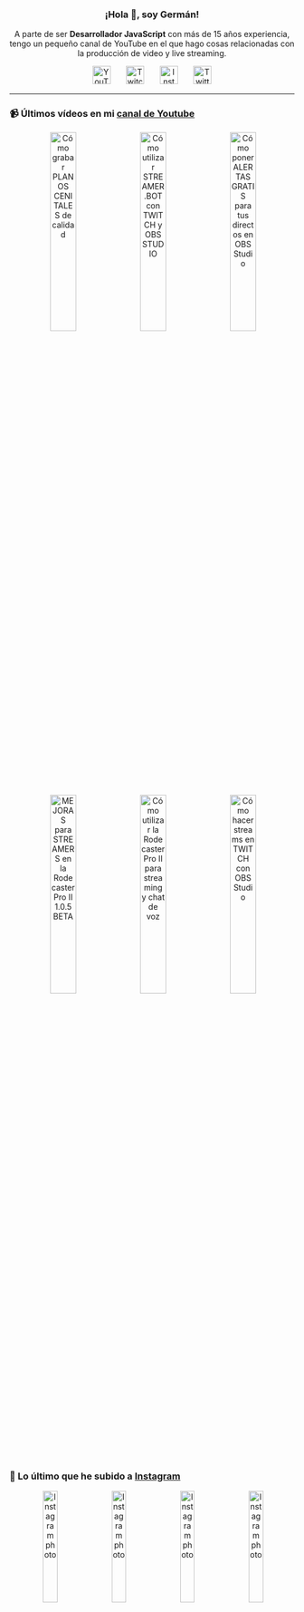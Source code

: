 <p align="center" width="300">
  <h3 align="center">¡Hola 👋, soy Germán!</h3>
</p>

<p align="center">A parte de ser <strong>Desarrollador JavaScript</strong> con más de 15 años experiencia, tengo un pequeño canal de YouTube en el que hago cosas relacionadas con la producción de video y live streaming.</p>

<p align="center">
  <a href="https://youtube.com/@germix" target="blank"><img src="https://cdn.simpleicons.org/youtube/FF0000" alt="YouTube" title="YouTube" width="32px" /></a>
  &#8287;&#8287;&#8287;&#8287;&#8287;
  <a href="https://twitch.tv/germix_tv" target="blank"><img src="https://cdn.simpleicons.org/twitch/9146FF" alt="Twitch" title="Twitch" width="32px" /></a>
  &#8287;&#8287;&#8287;&#8287;&#8287;
  <a href="https://instagram.com/germix_tv" target="blank"><img src="https://cdn.simpleicons.org/instagram/E4405F" alt="Instagram" title="Instagram" width="32px" /></a>
  &#8287;&#8287;&#8287;&#8287;&#8287;
  <a href="https://twitter.com/germix_tv" target="blank"><img src="https://cdn.simpleicons.org/twitter/1DA1F2" alt="Twitter" title="Twitter" width="32px" />
  </a>
</p>

<hr />

<p align="center">
  <h3>📹 Últimos vídeos en mi <a href="https://youtube.com/@germix?sub_confirmation=1" target="blank">canal de Youtube</a></h3>
</p>
<p align="center">&#8287;<a href="https://youtu.be/2XDhlqEN3cE" target="blank"><img width="30%" src="https://img.youtube.com/vi/2XDhlqEN3cE/mqdefault.jpg" alt="Cómo grabar PLANOS CENITALES de calidad" title="Cómo grabar PLANOS CENITALES de calidad" /></a>  &#8287;<a href="https://youtu.be/2AilFoiYnlc" target="blank"><img width="30%" src="https://img.youtube.com/vi/2AilFoiYnlc/mqdefault.jpg" alt="Cómo utilizar STREAMER.BOT con TWITCH y OBS STUDIO" title="Cómo utilizar STREAMER.BOT con TWITCH y OBS STUDIO" /></a>  &#8287;<a href="https://youtu.be/3EUPLZjGjkY" target="blank"><img width="30%" src="https://img.youtube.com/vi/3EUPLZjGjkY/mqdefault.jpg" alt="Cómo poner ALERTAS GRATIS para tus directos en OBS Studio" title="Cómo poner ALERTAS GRATIS para tus directos en OBS Studio" /></a><br />  &#8287;<a href="https://youtu.be/3mLzME7gODA" target="blank"><img width="30%" src="https://img.youtube.com/vi/3mLzME7gODA/mqdefault.jpg" alt="MEJORAS para STREAMERS en la Rodecaster Pro II 1.0.5 BETA" title="MEJORAS para STREAMERS en la Rodecaster Pro II 1.0.5 BETA" /></a>  &#8287;<a href="https://youtu.be/8784wBhHpVo" target="blank"><img width="30%" src="https://img.youtube.com/vi/8784wBhHpVo/mqdefault.jpg" alt="Cómo utilizar la Rodecaster Pro II para streaming y chat de voz" title="Cómo utilizar la Rodecaster Pro II para streaming y chat de voz" /></a>  &#8287;<a href="https://youtu.be/L-Fe5wee3uM" target="blank"><img width="30%" src="https://img.youtube.com/vi/L-Fe5wee3uM/mqdefault.jpg" alt="Cómo hacer streams en TWITCH con OBS Studio" title="Cómo hacer streams en TWITCH con OBS Studio" /></a></p>

<p align="center">
  <h3>📸 Lo último que he subido a <a href="https://instagram.com/germix_tv" target="blank">Instagram</a></h3>
</p>
<p align="center">&#8287;<a href='https://instagram.com/p/C6RQVgoRzxl' target='_blank'><img width='22.5%' src='https://scontent-lhr6-1.cdninstagram.com/v/t51.29350-15/440618756_397327903185093_7415283008143379524_n.jpg?stp=dst-jpg_e15_fr_p1080x1080&_nc_ht=scontent-lhr6-1.cdninstagram.com&_nc_cat=109&_nc_ohc=jDIjHW6NL6MQ7kNvgGm5Mio&edm=APU89FABAAAA&ccb=7-5&oh=00_AfB0uO_FQHHdaCauoNpoEwsQ7SC6qwkQ45wsRBUjZQD7wA&oe=66385039&_nc_sid=bc0c2c' alt='Instagram photo' /></a>  &#8287;<a href='https://instagram.com/p/C5rka7di_VO' target='_blank'><img width='22.5%' src='https://scontent-lhr8-1.cdninstagram.com/v/t51.29350-15/437595577_1162502768440631_6106341085514541004_n.jpg?stp=dst-jpg_e15_fr_p1080x1080&_nc_ht=scontent-lhr8-1.cdninstagram.com&_nc_cat=111&_nc_ohc=F7tBTycjnb8Q7kNvgH9Z6PG&edm=APU89FABAAAA&ccb=7-5&oh=00_AfBBZLNx19fMvvCA69ZsNtDCcMpjJenDLCZ1hVAVd19jZw&oe=66383139&_nc_sid=bc0c2c' alt='Instagram photo' /></a>  &#8287;<a href='https://instagram.com/p/C5rceExNJPX' target='_blank'><img width='22.5%' src='https://scontent-lhr8-1.cdninstagram.com/v/t51.29350-15/436495283_1403884823823751_3844080383624097719_n.jpg?stp=dst-jpg_e15&_nc_ht=scontent-lhr8-1.cdninstagram.com&_nc_cat=107&_nc_ohc=-kBqYfybZ2MQ7kNvgHYwATI&edm=APU89FABAAAA&ccb=7-5&oh=00_AfBv8yaE0QyuZy07seCm4VwAW0dAQAgobcJ8aiUKQyVNfw&oe=66385405&_nc_sid=bc0c2c' alt='Instagram photo' /></a>  &#8287;<a href='https://instagram.com/p/C5mV30HROMp' target='_blank'><img width='22.5%' src='https://scontent-lhr6-1.cdninstagram.com/v/t51.29350-15/435703281_929543272195557_6094440116243115583_n.jpg?stp=dst-jpg_e15_fr_p1080x1080&_nc_ht=scontent-lhr6-1.cdninstagram.com&_nc_cat=109&_nc_ohc=RgOo4t6pisYQ7kNvgE_3SYM&edm=APU89FABAAAA&ccb=7-5&oh=00_AfC2AChIKykLHp7fcXSw9qppOtxHfnDj3qbz58omfPWmTA&oe=6638545A&_nc_sid=bc0c2c' alt='Instagram photo' /></a></p>
